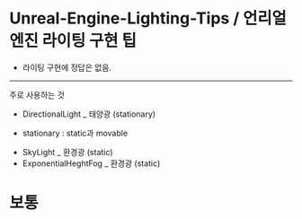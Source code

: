 # Unreal-Engine-Lighting-Tips / 언리얼엔진 라이팅 구현 팁

* 라이팅 구현에 정답은 없음. 
---
주로 사용하는 것
- DirectionalLight _ 태양광 (stationary)
* stationary : static과 movable

- SkyLight _ 환경광 (static)
- ExponentialHeghtFog _ 환경광 (static)

<h1 /> 보통 


